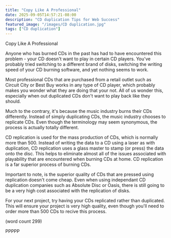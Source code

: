 ```yaml
---
title: "Copy Like A Professional"
date: 2025-09-05T14:57:21-08:00
description: "CD duplication Tips for Web Success"
featured_image: "/images/CD duplication.jpg"
tags: ["CD duplication"]
---
```


Copy Like A Professional

Anyone who has burned CDs in the past has had to
have encountered this problem - your CD doesn't
want to play in certain CD players.  You've probably
tried switching to a different brand of disks, 
switching the writing speed of your CD burning 
software, and yet nothing seems to work.

Most professional CDs that are purchased from a
retail outlet such as Circuit City or Best Buy
works in any type of CD player, which probably makes
you wonder what they are doing that your not.  All
of us wonder this, especially when out duplicated
CDs don't want to play back like they should.

Much to the contrary, it's because the music
industry burns their CDs differently.  Instead
of simply duplicating CDs, the music industry
chooses to replicate CDs.  Even though the 
terminology may seem synonymous, the process is
actually totally different.

CD replication is used for the mass production of
CDs, which is normally more than 500.  Instead
of writing the data to a CD using a laser as
with duplication, CD replication uses a glass
master to stamp (or press) the data onto the
disc.  This helps to eliminate almost all of the
issues associated with playability that are 
encountered when burning CDs at home.  CD 
replication is a far superior process of burning
CDs.

Important to note, is the superior quality of
CDs that are pressed using replication doesn't 
come cheap.  Even when using independant CD
duplication companies such as Absolute Disc or
Oasis, there is still going to be a very high
cost associated with the replication of disks.

For your next project, try having your CDs 
replicated rather than duplicated.  This will
ensure your project is very high quality, even
though you'll need to order more than 500 CDs
to recive this process.

(word count 299)

PPPPP
